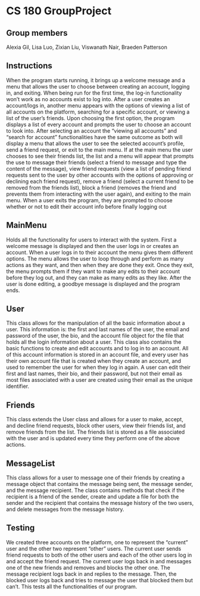 # CS 180 GroupProject
## Group members

Alexia Gil, Lisa Luo, Zixian Liu, Viswanath Nair, Braeden Patterson

## Instructions

When the program starts running, it brings up a welcome message and a menu that allows the user to choose between creating an account, logging in, and exiting. When being run for the first time, the log-in functionality won’t work as no accounts exist to log into. After a user creates an account/logs in, another menu appears with the options of viewing a list of all accounts on the platform, searching for a specific account, or viewing a list of the user’s friends. Upon choosing the first option, the program displays a list of every account and prompts the user to choose an account to look into. After selecting an account the “viewing all accounts” and “search for account” functionalities have the same outcome as both will display a menu that allows the user to see the selected account’s profile, send a friend request, or exit to the main menu. If at the main menu the user chooses to see their friends list, the list and a menu will appear that prompts the use to message their friends (select a friend to message and type the content of the message), view friend requests (view a list of pending friend requests sent to the user by other accounts with the options of approving or declining each friend request), remove a friend (select a current friend to be removed from the friends list), block a friend (removes the friend and prevents them from interacting with the user again), and exiting to the main menu. When a user exits the program, they are prompted to choose whether or not to edit their account info before finally logging out

## MainMenu
Holds all the functionality for users to interact with the system. First a welcome message is displayed and then the user logs in or creates an account. When a user logs in to their account the menu gives them different options. The menu allows the user to loop through and perform as many actions as they want, and then when they are done they exit. Once they exit, the menu prompts them if they want to make any edits to their account before they log out, and they can make as many edits as they like. After the user is done editing, a goodbye message is displayed and the program ends.

## User

This class allows for the manipulation of all the basic information about a user. This information is: the first and last names of the user, the email and password of the user, the bio, and the account file object for the file that holds all the login information about a user. This class also contains the basic functions to create and edit accounts and to log in to an account. All of this account information is stored in an account file, and every user has their own account file that is created when they create an account, and used to remember the user for when they log in again. A user can edit their first and last names, their bio, and their password, but not their email as most files associated with a user are created using their email as the unique identifier.

## Friends

This class extends the User class and allows for a user to make, accept, and decline friend requests, block other users, view their friends list, and remove friends from the list. The friends list is stored as a file associated with the user and is updated every time they perform one of the above actions.

## MessageList

This class allows for a user to message one of their friends by creating a message object that contains the message being sent, the message sender, and the message recipient. The class contains methods that check if the recipient is a friend of the sender, create and update a file for both the sender and the recipient that contains the message history of the two users, and delete messages from the message history.

## Testing

We created three accounts on the platform, one to represent the “current” user and the other two represent “other” users. The current user sends friend requests to both of the other users and each of the other users log in and accept the friend request. The current user logs back in and messages one of the new friends and removes and blocks the other one. The message recipient logs back in and replies to the message. Then, the blocked user logs back and tries to message the user that blocked them but can’t. This tests all the functionalities of our program.
